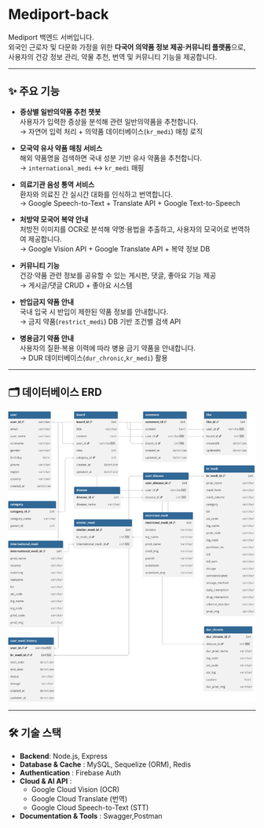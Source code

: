 
# Mediport-back

Mediport 백엔드 서버입니다.  
외국인 근로자 및 다문화 가정을 위한 **다국어 의약품 정보 제공·커뮤니티 플랫폼**으로,  
사용자의 건강 정보 관리, 약물 추천, 번역 및 커뮤니티 기능을 제공합니다.  

---

## ✨ 주요 기능

- **증상별 일반의약품 추천 챗봇**  
  사용자가 입력한 증상을 분석해 관련 일반의약품을 추천합니다.  
  → 자연어 입력 처리 + 의약품 데이터베이스(`kr_medi`) 매칭 로직  

- **모국약 유사 약품 매칭 서비스**  
  해외 약품명을 검색하면 국내 성분 기반 유사 약품을 추천합니다.  
  → `international_medi` ↔ `kr_medi` 매핑  

- **의료기관 음성 통역 서비스**  
  환자와 의료진 간 실시간 대화를 인식하고 번역합니다.  
  → Google Speech-to-Text + Translate API + Google Text-to-Speech 

- **처방약 모국어 복약 안내**  
  처방전 이미지를 OCR로 분석해 약명·용법을 추출하고, 사용자의 모국어로 번역하여 제공합니다.  
  → Google Vision API + Google Translate API + 복약 정보 DB  

- **커뮤니티 기능**  
  건강·약품 관련 정보를 공유할 수 있는 게시판, 댓글, 좋아요 기능 제공  
  → 게시글/댓글 CRUD + 좋아요 시스템  

- **반입금지 약품 안내**  
  국내 입국 시 반입이 제한된 약품 정보를 안내합니다.  
  → 금지 약품(`restrict_medi`) DB 기반 조건별 검색 API  

- **병용금기 약품 안내**  
  사용자의 질환·복용 이력에 따라 병용 금기 약품을 안내합니다.  
  → DUR 데이터베이스(`dur_chronic`,`kr_medi`) 활용  

---

## 🗂️ 데이터베이스 ERD

![ERD](./src/docs/Untitled.svg)

---

## 🛠️ 기술 스택

- **Backend**: Node.js, Express  
- **Database & Cache** : MySQL, Sequelize (ORM), Redis    
- **Authentication** : Firebase Auth 
- **Cloud & AI API** :  
  - Google Cloud Vision (OCR)  
  - Google Cloud Translate (번역)  
  - Google Cloud Speech-to-Text (STT)
- **Documentation & Tools** : Swagger,Postman
